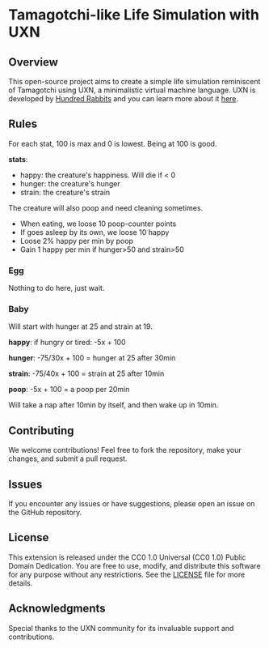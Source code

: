 # Tamagotchi-like Life Simulation with UXN

## Overview

This open-source project aims to create a simple life simulation reminiscent of Tamagotchi using UXN, a minimalistic virtual machine language. UXN is developed by [Hundred Rabbits](https://100r.co/site/home.html) and you can learn more about it [here](https://100r.co/site/uxn.html).


## Rules 

For each stat, 100 is max and 0 is lowest. 
Being at 100 is good. 

**stats**:
* happy: the creature's happiness. Will die if < 0
* hunger: the creature's hunger
* strain: the creature's strain

The creature will also poop and need cleaning sometimes.  

* When eating, we loose 10 poop-counter points 
* If goes asleep by its own, we loose 10 happy 
* Loose 2% happy per min by poop
* Gain 1 happy per min if hunger>50 and strain>50

### Egg

Nothing to do here, just wait. 

### Baby

Will start with hunger at 25 and strain at 19.

**happy**: if hungry or tired: -5x + 100

**hunger**: -75/30x + 100 = hunger at 25 after 30min  

**strain**: -75/40x + 100 = strain at 25 after 10min 

**poop**: -5x + 100 = a poop per 20min

Will take a nap after 10min by itself, and then wake up in 10min. 

## Contributing

We welcome contributions! Feel free to fork the repository, make your changes, and submit a pull request.

## Issues

If you encounter any issues or have suggestions, please open an issue on the GitHub repository.

## License

This extension is released under the CC0 1.0 Universal (CC0 1.0) Public Domain Dedication. You are free to use, modify, and distribute this software for any purpose without any restrictions. See the [LICENSE](LICENSE) file for more details.

## Acknowledgments

Special thanks to the UXN community for its invaluable support and contributions.

